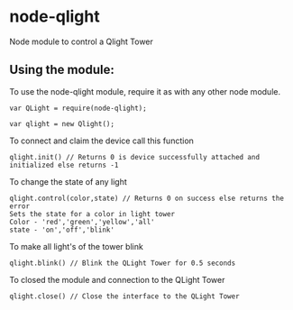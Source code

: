 # node-qlight #

Node module to control a Qlight Tower

## Using the module: ##

To use the node-qlight module, require it as with any other node module.

```
var QLight = require(node-qlight);

var qlight = new Qlight();

```

To connect and claim the device call this function
```
qlight.init() // Returns 0 is device successfully attached and initialized else returns -1
```

To change the state of any light
```
qlight.control(color,state) // Returns 0 on success else returns the error
Sets the state for a color in light tower
Color - 'red','green','yellow','all'
state - 'on','off','blink'
```
To make all light's of the tower blink
```
qlight.blink() // Blink the QLight Tower for 0.5 seconds
```

To closed the module and connection to the QLight Tower
```
qlight.close() // Close the interface to the QLight Tower
```
